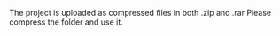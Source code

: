 The project is uploaded as compressed files in both .zip and .rar
Please compress the folder and use it.
